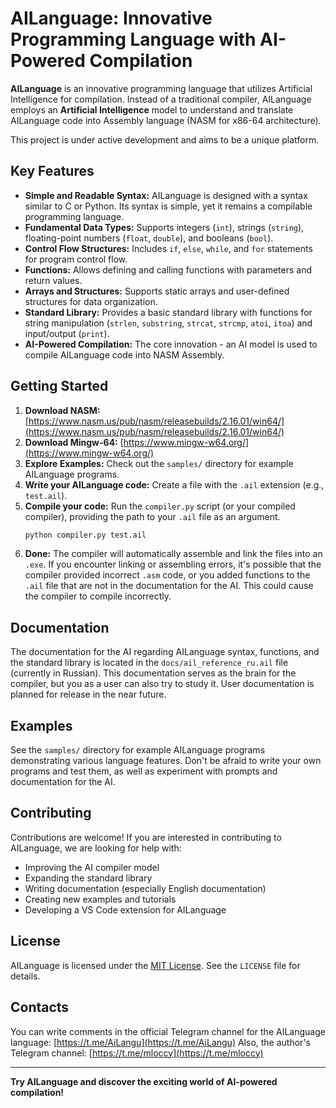# AILanguage: Innovative Programming Language with AI-Powered Compilation

**AILanguage** is an innovative programming language that utilizes Artificial Intelligence for compilation. Instead of a traditional compiler, AILanguage employs an **Artificial Intelligence** model to understand and translate AILanguage code into Assembly language (NASM for x86-64 architecture).

This project is under active development and aims to be a unique platform.

## Key Features

*   **Simple and Readable Syntax:** AILanguage is designed with a syntax similar to C or Python. Its syntax is simple, yet it remains a compilable programming language.
*   **Fundamental Data Types:** Supports integers (`int`), strings (`string`), floating-point numbers (`float`, `double`), and booleans (`bool`).
*   **Control Flow Structures:** Includes `if`, `else`, `while`, and `for` statements for program control flow.
*   **Functions:**  Allows defining and calling functions with parameters and return values.
*   **Arrays and Structures:** Supports static arrays and user-defined structures for data organization.
*   **Standard Library:**  Provides a basic standard library with functions for string manipulation (`strlen`, `substring`, `strcat`, `strcmp`, `atoi`, `itoa`) and input/output (`print`).
*   **AI-Powered Compilation:**  The core innovation - an AI model is used to compile AILanguage code into NASM Assembly.

## Getting Started

1.  **Download NASM:** [https://www.nasm.us/pub/nasm/releasebuilds/2.16.01/win64/](https://www.nasm.us/pub/nasm/releasebuilds/2.16.01/win64/)
2.  **Download Mingw-64:** [https://www.mingw-w64.org/](https://www.mingw-w64.org/)
3.  **Explore Examples:** Check out the `samples/` directory for example AILanguage programs.
4.  **Write your AILanguage code:** Create a file with the `.ail` extension (e.g., `test.ail`).
5.  **Compile your code:** Run the `compiler.py` script (or your compiled compiler), providing the path to your `.ail` file as an argument.
    ```bash
    python compiler.py test.ail
    ```
6.  **Done:** The compiler will automatically assemble and link the files into an `.exe`. If you encounter linking or assembling errors, it's possible that the compiler provided incorrect `.asm` code, or you added functions to the `.ail` file that are not in the documentation for the AI. This could cause the compiler to compile incorrectly.

## Documentation

The documentation for the AI regarding AILanguage syntax, functions, and the standard library is located in the `docs/ail_reference_ru.ail` file (currently in Russian). This documentation serves as the brain for the compiler, but you as a user can also try to study it.
User documentation is planned for release in the near future.

## Examples

See the `samples/` directory for example AILanguage programs demonstrating various language features. Don't be afraid to write your own programs and test them, as well as experiment with prompts and documentation for the AI.

## Contributing

Contributions are welcome! If you are interested in contributing to AILanguage, we are looking for help with:

*   Improving the AI compiler model
*   Expanding the standard library
*   Writing documentation (especially English documentation)
*   Creating new examples and tutorials
*   Developing a VS Code extension for AILanguage

## License

AILanguage is licensed under the [MIT License](LICENSE). See the `LICENSE` file for details.

## Contacts

You can write comments in the official Telegram channel for the AILanguage language: [https://t.me/AiLangu](https://t.me/AiLangu)
Also, the author's Telegram channel: [https://t.me/mloccy](https://t.me/mloccy)

---

**Try AILanguage and discover the exciting world of AI-powered compilation!**
